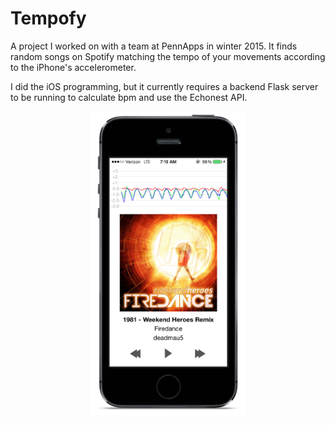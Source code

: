 # Tempofy <a href="https://github.com/sballin/Tempofy-iOS"><i class="fa fa-github"></i></a>

A project I worked on with a team at PennApps in winter 2015. It finds random songs on Spotify matching the tempo of your movements according to the iPhone's accelerometer.

I did the iOS programming, but it currently requires a backend Flask server to be running to calculate bpm and use the Echonest API.

<center><a href="https://github.com/sballin/Tempofy-iOS"><img width="250px" src="https://raw.githubusercontent.com/sballin/Tempofy-iOS/master/Resources/tempofy-iphone.png"/></a></center>
